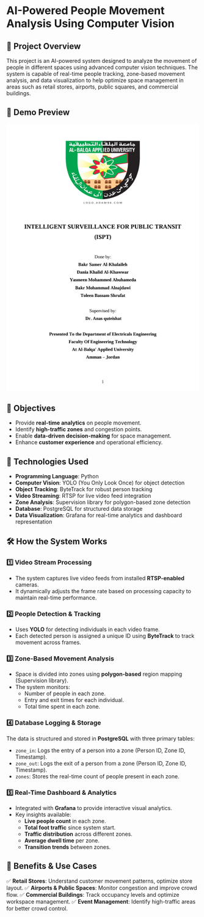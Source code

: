 # AI-Powered People Movement Analysis Using Computer Vision

## 📌 Project Overview
This project is an AI-powered system designed to analyze the movement of people in different spaces using advanced computer vision techniques. The system is capable of real-time people tracking, zone-based movement analysis, and data visualization to help optimize space management in areas such as retail stores, airports, public squares, and commercial buildings.

## 🎥 Demo Preview

![AI People Tracking](vid/asd.png)


## 🎯 Objectives
- Provide **real-time analytics** on people movement.
- Identify **high-traffic zones** and congestion points.
- Enable **data-driven decision-making** for space management.
- Enhance **customer experience** and operational efficiency.

## 🔧 Technologies Used
- **Programming Language**: Python
- **Computer Vision**: YOLO (You Only Look Once) for object detection
- **Object Tracking**: ByteTrack for robust person tracking
- **Video Streaming**: RTSP for live video feed integration
- **Zone Analysis**: Supervision library for polygon-based zone detection
- **Database**: PostgreSQL for structured data storage
- **Data Visualization**: Grafana for real-time analytics and dashboard representation

## 🛠 How the System Works
### 1️⃣ **Video Stream Processing**
- The system captures live video feeds from installed **RTSP-enabled** cameras.
- It dynamically adjusts the frame rate based on processing capacity to maintain real-time performance.

### 2️⃣ **People Detection & Tracking**
- Uses **YOLO** for detecting individuals in each video frame.
- Each detected person is assigned a unique ID using **ByteTrack** to track movement across frames.

### 3️⃣ **Zone-Based Movement Analysis**
- Space is divided into zones using **polygon-based** region mapping (Supervision library).
- The system monitors:
  - Number of people in each zone.
  - Entry and exit times for each individual.
  - Total time spent in each zone.

### 4️⃣ **Database Logging & Storage**
The data is structured and stored in **PostgreSQL** with three primary tables:
- `zone_in`: Logs the entry of a person into a zone (Person ID, Zone ID, Timestamp).
- `zone_out`: Logs the exit of a person from a zone (Person ID, Zone ID, Timestamp).
- `zones`: Stores the real-time count of people present in each zone.

### 5️⃣ **Real-Time Dashboard & Analytics**
- Integrated with **Grafana** to provide interactive visual analytics.
- Key insights available:
  - **Live people count** in each zone.
  - **Total foot traffic** since system start.
  - **Traffic distribution** across different zones.
  - **Average dwell time** per zone.
  - **Transition trends** between zones.

## 🚀 Benefits & Use Cases
✅ **Retail Stores**: Understand customer movement patterns, optimize store layout.
✅ **Airports & Public Spaces**: Monitor congestion and improve crowd flow.
✅ **Commercial Buildings**: Track occupancy levels and optimize workspace management.
✅ **Event Management**: Identify high-traffic areas for better crowd control.
